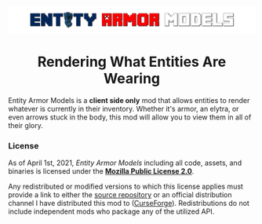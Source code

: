 ![Entity Armor Models](./src/main/resources/eam.png)

<div align="center"><h1>Rendering What Entities Are Wearing</h1></div>

Entity Armor Models is a **client side only** mod that allows entities to render whatever is currently in their inventory. Whether it's armor, an elytra, or even arrows stuck in the body, this mod will allow you to view them in all of their glory.

### License

As of April 1st, 2021, *Entity Armor Models* including all code, assets, and binaries is licensed under the [**Mozilla Public License 2.0**](LICENSE).

Any redistributed or modified versions to which this license applies must provide a link to either the [source repository](https://github.com/ChampionAsh5357/Entity-Armor-Models) or an official distribution channel I have distributed this mod to ([CurseForge](https://www.curseforge.com/minecraft/mc-mods/entity-armor-models)). Redistributions do not include independent mods who package any of the utilized API.
